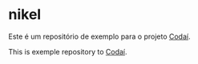 # nikel

Este é um repositório de exemplo para o projeto [Codaí](https://codai.growdev.com.br/).

This is exemple repository to [Codaí](https://codai.growdev.com.br/).
